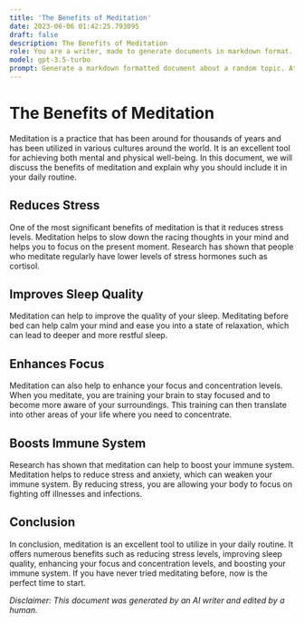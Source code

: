 ```yaml
---
title: 'The Benefits of Meditation'
date: 2023-06-06 01:42:25.793095
draft: false
description: The Benefits of Meditation
role: You are a writer, made to generate documents in markdown format. It is very important that all of the documents you generate are in valid markdown format.
model: gpt-3.5-turbo
prompt: Generate a markdown formatted document about a random topic. At the bottom, include a disclaimer explaining that the document was generated by you. The first line of the document should be the title. Make sure that the entire document is in proper markdown format, using a mix of various tags to make the document visually appealing.
---
```


# The Benefits of Meditation

Meditation is a practice that has been around for thousands of years and has been utilized in various cultures around the world. It is an excellent tool for achieving both mental and physical well-being. In this document, we will discuss the benefits of meditation and explain why you should include it in your daily routine.

## Reduces Stress

One of the most significant benefits of meditation is that it reduces stress levels. Meditation helps to slow down the racing thoughts in your mind and helps you to focus on the present moment. Research has shown that people who meditate regularly have lower levels of stress hormones such as cortisol.

## Improves Sleep Quality

Meditation can help to improve the quality of your sleep. Meditating before bed can help calm your mind and ease you into a state of relaxation, which can lead to deeper and more restful sleep.

## Enhances Focus

Meditation can also help to enhance your focus and concentration levels. When you meditate, you are training your brain to stay focused and to become more aware of your surroundings. This training can then translate into other areas of your life where you need to concentrate.

## Boosts Immune System

Research has shown that meditation can help to boost your immune system. Meditation helps to reduce stress and anxiety, which can weaken your immune system. By reducing stress, you are allowing your body to focus on fighting off illnesses and infections.

## Conclusion

In conclusion, meditation is an excellent tool to utilize in your daily routine. It offers numerous benefits such as reducing stress levels, improving sleep quality, enhancing your focus and concentration levels, and boosting your immune system. If you have never tried meditating before, now is the perfect time to start.

*Disclaimer: This document was generated by an AI writer and edited by a human.*